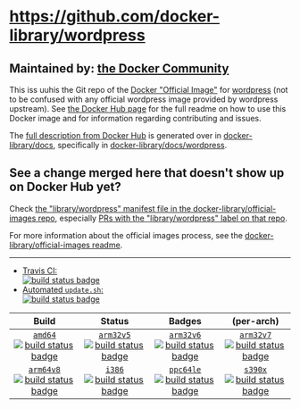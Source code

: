 # https://github.com/docker-library/wordpress

## Maintained by: [the Docker Community](https://github.com/docker-library/wordpress)

This iss uuhis the Git repo of the [Docker "Official Image"](https://docs.docker.com/docker-hub/official_repos/) for [wordpress](https://hub.docker.com/_/wordpress/) (not to be confused with any official wordpress image provided by wordpress upstream). See [the Docker Hub page](https://hub.docker.com/_/wordpress/) for the full readme on how to use this Docker image and for information regarding contributing and issues.

The [full description from Docker Hub](https://hub.docker.com/_/wordpress/) is generated over in [docker-library/docs](https://github.com/docker-library/docs), specifically in [docker-library/docs/wordpress](https://github.com/docker-library/docs/tree/master/wordpress).

## See a change merged here that doesn't show up on Docker Hub yet?

Check [the "library/wordpress" manifest file in the docker-library/official-images repo](https://github.com/docker-library/official-images/blob/master/library/wordpress), especially [PRs with the "library/wordpress" label on that repo](https://github.com/docker-library/official-images/labels/library%2Fwordpress).

For more information about the official images process, see the [docker-library/official-images readme](https://github.com/docker-library/official-images/blob/master/README.md).

---

-	[Travis CI:  
	![build status badge](https://img.shields.io/travis/docker-library/wordpress/master.svg)](https://travis-ci.org/docker-library/wordpress/branches)
-	[Automated `update.sh`:  
	![build status badge](https://doi-janky.infosiftr.net/job/update.sh/job/wordpress/badge/icon)](https://doi-janky.infosiftr.net/job/update.sh/job/wordpress)

| Build | Status | Badges | (per-arch) |
|:-:|:-:|:-:|:-:|
| [`amd64`<br />![build status badge](https://doi-janky.infosiftr.net/job/multiarch/job/amd64/job/wordpress/badge/icon)](https://doi-janky.infosiftr.net/job/multiarch/job/amd64/job/wordpress) | [`arm32v5`<br />![build status badge](https://doi-janky.infosiftr.net/job/multiarch/job/arm32v5/job/wordpress/badge/icon)](https://doi-janky.infosiftr.net/job/multiarch/job/arm32v5/job/wordpress) | [`arm32v6`<br />![build status badge](https://doi-janky.infosiftr.net/job/multiarch/job/arm32v6/job/wordpress/badge/icon)](https://doi-janky.infosiftr.net/job/multiarch/job/arm32v6/job/wordpress) | [`arm32v7`<br />![build status badge](https://doi-janky.infosiftr.net/job/multiarch/job/arm32v7/job/wordpress/badge/icon)](https://doi-janky.infosiftr.net/job/multiarch/job/arm32v7/job/wordpress) |
| [`arm64v8`<br />![build status badge](https://doi-janky.infosiftr.net/job/multiarch/job/arm64v8/job/wordpress/badge/icon)](https://doi-janky.infosiftr.net/job/multiarch/job/arm64v8/job/wordpress) | [`i386`<br />![build status badge](https://doi-janky.infosiftr.net/job/multiarch/job/i386/job/wordpress/badge/icon)](https://doi-janky.infosiftr.net/job/multiarch/job/i386/job/wordpress) | [`ppc64le`<br />![build status badge](https://doi-janky.infosiftr.net/job/multiarch/job/ppc64le/job/wordpress/badge/icon)](https://doi-janky.infosiftr.net/job/multiarch/job/ppc64le/job/wordpress) | [`s390x`<br />![build status badge](https://doi-janky.infosiftr.net/job/multiarch/job/s390x/job/wordpress/badge/icon)](https://doi-janky.infosiftr.net/job/multiarch/job/s390x/job/wordpress) |

<!-- THIS FILE IS GENERATED BY https://github.com/docker-library/docs/blob/master/generate-repo-stub-readme.sh -->
